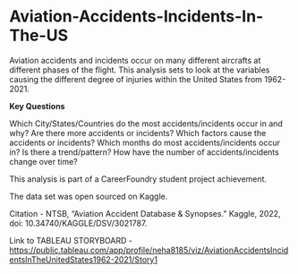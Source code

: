 # Aviation-Accidents-Incidents-In-The-US

Aviation accidents and incidents occur on many different aircrafts at different phases of the flight. 
This analysis sets to look at the variables causing the different degree of injuries within the United States from 1962-2021.

**Key Questions**

  Which City/States/Countries do the most accidents/incidents occur in and why?
  Are there more accidents or incidents?
  Which factors cause the accidents or incidents?
  Which months do most accidents/incidents occur in? Is there a trend/pattern?
  How have the number of accidents/incidents change over time?


This analysis is part of a CareerFoundry student project achievement.



The data set was open sourced on Kaggle.

Citation - NTSB, “Aviation Accident Database &amp; Synopses.” Kaggle, 2022, doi: 10.34740/KAGGLE/DSV/3021787.



Link to TABLEAU STORYBOARD - https://public.tableau.com/app/profile/neha8185/viz/AviationAccidentsIncidentsInTheUnitedStates1962-2021/Story1
